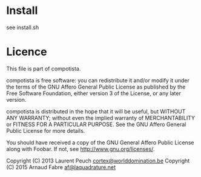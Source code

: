 # Install

see install.sh

# Licence

This file is part of compotista.

compotista is free software: you can redistribute it and/or modify
it under the terms of the GNU Affero General Public License as
published by the Free Software Foundation, either version 3 of
the License, or any later version.

compotista is distributed in the hope that it will
be useful, but WITHOUT ANY WARRANTY; without even the implied
warranty of MERCHANTABILITY or FITNESS FOR A PARTICULAR PURPOSE.
See the GNU Affero General Public License for more details.

You should have received a copy of the GNU General Affero Public
License along with Foobar.
If not, see <http://www.gnu.org/licenses/>.

Copyright (C) 2013 Laurent Peuch <cortex@worlddomination.be>
Copyright (C) 2015 Arnaud Fabre <af@laquadrature.net>
